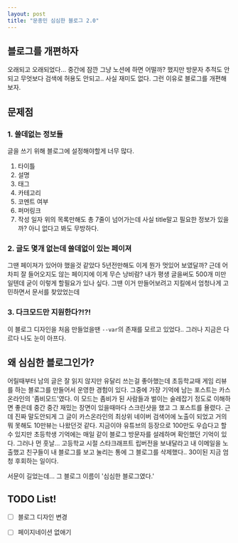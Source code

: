 ```yaml
---
layout: post
title: "문종민 심심한 블로그 2.0"
---
```


## 블로그를 개편하자
오래되고 오래되었다... 중간에 잠깐 그냥 노션에 하면 어떨까? 했지만 방문자 추적도 안되고 무엇보다 검색에 허용도 안되고.. 사실 재미도 없다. 그런 이유로 블로그를 개편해보자.

## 문제점
### 1. 쓸데없는 정보들
글을 쓰기 위해 블로그에 설정해야할게 너무 많다. 
1. 타이틀
2. 설명
3. 태그
4. 카테고리
5. 코멘트 여부
6. 퍼머링크
7. 작성 일자
위의 목록만해도 총 7줄이 넘어가는데 사실 title말고 필요한 정보가 있을까? 아니 없다고 봐도 무방하다.
### 2. 글도 몇개 없는데 쓸데없이 있는 페이져
그땐 페이져가 있어야 했을것 같았다 5년전만해도 이게 뭔가 멋있어 보였달까? 근데 어차피 잘 들어오지도 않는 페이지에 이게 무슨 낭비람? 내가 평생 글을써도 500개 미만일텐데 굳이 이렇게 할필요가 있나 싶다. 그땐 이거 만들어보려고 지킬에서 엄청나게 고민하면서 문서를 찾았었는데 
### 3. 다크모드만 지원한다?!?!
이 블로그 디자인을 처음 만들었을땐 `--var`의 존재를 모르고 있었다.. 그러나 지금은 다르다 나도 눈이 아프다.

## 왜 심심한 블로그인가?
어릴때부터 남의 글은 잘 읽지 않지만 유달리 쓰는걸 좋아했는데 초등학교때 게임 리뷰를 하는 블로그를 만들어서 운영한 경험이 있다. 그중에 가장 기억에 남는 포스트는 카스온라인의 '좀비모드'였다. 이 모드는 좀비가 된 사람들과 벌이는 술레잡기 정도로 이해하면 좋은데 중간 중간 재밌는 장면이 있을때마다 스크린샷을 했고 그 포스트를 욜렸다. 근데 진짜 말도안되게 그 글이 카스온라인의 최상위 네이버 검색어에 노출이 되었고 거의 뭐 못해도 10만뷰는 나왔던것 같다. 지금이야 유튜브의 등장으로 100만도 우습다고 할 수 있지만 초등학생 기억에는 매일 같이 블로그 방문자를 설레하며 확인했던 기억이 있다. 그러나 먼 훗날... 고등학교 시절 스타크래프트 립버전을 보내달라고 내 이메일을 노출했고 친구들이 내 블로그를 보고 눌리는 통에 그 블로그를 삭제했다.. 30이된 지금 엄청 후회하는 일이다.

서문이 길었는데... 그 블로그 이름이 '심심한 블로그였다.'

## TODO List!
- [ ] 블로그 디자인 변경
- [ ] 페이지네이션 없애기

